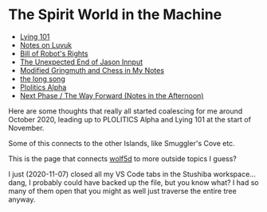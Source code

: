 # The Spirit World in the Machine

- [Lying 101](f2b02fd6-e987-4c8f-9400-9d1765a5d4a7.md)
- [Notes on Luvuk](497f927e-195f-4909-92be-dea39f6cec11.md)
- [Bill of Robot's Rights](421ac0f7-9312-47ae-94fe-e026d512f81f.md)
- [The Unexpected End of Jason Innput](2d56d622-f130-4678-9163-565c525242d5.md)
- [Modified Gringmuth and Chess in My Notes](b8251224-d790-4eab-81b1-76d26c433980.md)
- [the long song](dea429d7-f13b-45c8-b0cd-a6a83d353cb1.md)
- [Plolitics Alpha](d4eae41b-a203-4349-9398-dfc94f55ef72.md)
- [Next Phase / The Way Forward (Notes in the Afternoon)](8170b7c6-922e-4006-bbcf-d245825df3ad.md)

Here are some thoughts that really all started coalescing for me around October 2020, leading up to PLOLITICS Alpha and Lying 101 at the start of November.

Some of this connects to the other Islands, like Smuggler's Cove etc.

This is the page that connects [wolf5d](7d02ecc6-3d5e-4b71-b027-5fdb410471c4.md) to more outside topics I guess?

I just (2020-11-07) closed all my VS Code tabs in the Stushiba workspace... dang, I probably could have backed up the file, but you know what? I had so many of them open that you might as well just traverse the entire tree anyway.
